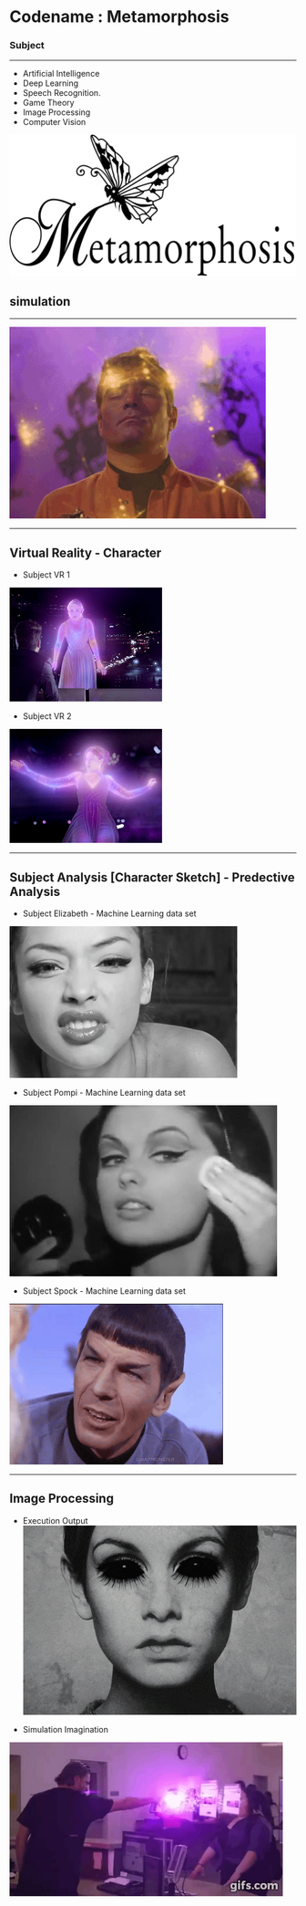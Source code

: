 # Codename : Metamorphosis
### Subject 
---
- Artificial Intelligence 
- Deep Learning 
- Speech Recognition.
- Game Theory
- Image Processing
- Computer Vision


[![Metamorphosis](images/msis.png)](https://www.youtube.com/watch?v=6QRvTv_tpw0)
## simulation
---
![Simulation](images/simulation.gif)

---
## Virtual Reality - Character

- Subject VR 1

![Metamorphosis](images/vr1.gif)

- Subject VR 2

![Metamorphosis](images/vr2.gif)

---
## Subject Analysis [Character Sketch] - Predective Analysis

- Subject Elizabeth - Machine Learning data set

![Metamorphosis](images/Char1.gif)

- Subject Pompi - Machine Learning data set

![Metamorphosis](images/Char2.gif)

- Subject Spock - Machine Learning data set

![Metamorphosis](images/Char3.gif)

---

## Image Processing

- Execution Output
![Metamorphosis](images/subject.gif)

- Simulation Imagination

![Metamorphosis](images/subject2.gif)

